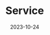 ---
title: 'Service'
date: 2023-10-24
type: landing


sections:
  - block: markdown
    content:
      title: Service
      text: |
        ### Journal Reviewer

        - [Journal of Machine Learning Research (JMLR)](https://www.jmlr.org/)
        - [Theoretical Computer Science (TCS)](https://www.sciencedirect.com/journal/theoretical-computer-science)
        - [INFORMS Journal on Computing (IJOC)](https://pubsonline.informs.org/journal/ijoc)
        

        ### Program Committee for Conferences and Workshops
        
        -[INFORMS 2024 Workshop on Data Science](https://sites.google.com/view/data-science-2024)
        - NeurIPS 2024 Workshop on Interpretable AI

---